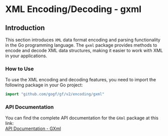 # XML Encoding/Decoding - gxml

## Introduction

This section introduces `XML` data format encoding and parsing functionality in the Go programming language. The `gxml` package provides methods to encode and decode XML data structures, making it easier to work with XML in your applications.

### How to Use

To use the XML encoding and decoding features, you need to import the following package in your Go project:

```go
import "github.com/gogf/gf/v2/encoding/gxml"
```

### API Documentation

You can find the complete API documentation for the `GXml` package at this link:  
[API Documentation - GXml](https://pkg.go.dev/github.com/gogf/gf/v2/encoding/gxml)

